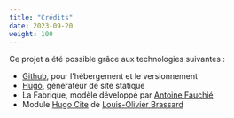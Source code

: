```yaml
---
title: "Crédits"
date: 2023-09-20
weight: 100
---
```


Ce projet a été possible grâce aux technologies suivantes :

- [Github](https://github.com/), pour l'hébergement et le versionnement
- [Hugo](https://gohugo.io/), générateur de site statique
- La Fabrique, modèle développé par [Antoine Fauchié](https://www.quaternum.net/)
- Module [Hugo Cite](https://labs.loupbrun.ca/hugo-cite/) de [Louis-Olivier Brassard](https://labs.loupbrun.ca/)